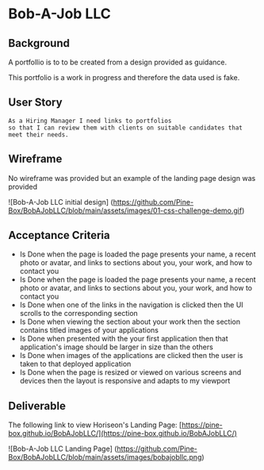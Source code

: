 # Bob-A-Job LLC

## Background

A portfollio is to to be created from a design provided as guidance.

This portfolio is a work in progress and therefore the data used is fake.

## User Story

```
As a Hiring Manager I need links to portfolios
so that I can review them with clients on suitable candidates that meet their needs. 
```

## Wireframe
No wireframe was provided but an example of the landing page design was provided

![Bob-A-Job LLC initial design] (https://github.com/Pine-Box/BobAJobLLC/blob/main/assets/images/01-css-challenge-demo.gif)

## Acceptance Criteria

* Is Done when the page is loaded the page presents your name, a recent photo or avatar, and links to sections about you, your work, and how to contact you
* Is Done when the page is loaded the page presents your name, a recent photo or avatar, and links to sections about you, your work, and how to contact you
* Is Done when one of the links in the navigation is clicked then the UI scrolls to the corresponding section
* Is Done when viewing the section about your work then the section contains titled images of your applications
* Is Done when presented with the your first application then that application's image should be larger in size than the others
* Is Done when images of the applications are clicked then the user is taken to that deployed application
* Is Done when the page is resized or viewed on various screens and devices then the layout is responsive and adapts to my viewport


## Deliverable

The following link to view Horiseon's Landing Page: [https://pine-box.github.io/BobAJobLLC/](https://pine-box.github.io/BobAJobLLC/)

![Bob-A-Job LLC Landing Page] (https://github.com/Pine-Box/BobAJobLLC/blob/main/assets/images/bobajobllc.png)
